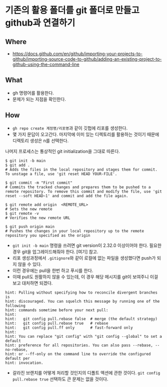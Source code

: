 # 기존의 활용 폴더를 git 폴더로 만들고 github과 연결하기 

## Where

- https://docs.github.com/en/github/importing-your-projects-to-github/importing-source-code-to-github/adding-an-existing-project-to-github-using-the-command-line

## What 

- gh 명령어를 활용한다. 
- 문제가 되는 지점을 확인한다. 

## How 

- `gh repo create 계정명/리포명`과 같이 깃헙에 리포를 생성한다. 
- 몇 가지 문답이 오고간다. 마지막에 이미 있는 디렉토리를 활용하는 것이기 때문에 디렉토리 생성은 n를 선택한다. 

나머지 프로세스는 통상적인 git initialization을 그대로 따른다. 

```shell
$ git init -b main
$ git add .
# Adds the files in the local repository and stages them for commit. To unstage a file, use 'git reset HEAD YOUR-FILE'.

$ git commit -m "First commit"
# Commits the tracked changes and prepares them to be pushed to a remote repository. To remove this commit and modify the file, use 'git reset --soft HEAD~1' and commit and add the file again.

$ git remote add origin  <REMOTE_URL> 
# Sets the new remote
$ git remote -v
# Verifies the new remote URL

$ git push origin main
# Pushes the changes in your local repository up to the remote repository you specified as the origin
```
- `git init -b main` 명령을 쓰려면 git version이 2.32.0 이상이어야 한다. 필요한 경우 git을 업그레이드해줘야 한다. [여기] 참고. 
- 리포 생성과정에서 `.gitignore`와 같이 로컬에 없는 파일을 생성했다면 push가 되지 않을 수 있다. 
- 이런 경우에는 pull을 한번 하고 푸시를 한다. 
- 이때 pull도 원활하지 않을 수 있는데, 이 경우 해당 메시지를 git이 보여주니 이걸 보고 대처하면 되겠다. 

```text
hint: Pulling without specifying how to reconcile divergent branches is
hint: discouraged. You can squelch this message by running one of the following
hint: commands sometime before your next pull:
hint:
hint:   git config pull.rebase false  # merge (the default strategy)
hint:   git config pull.rebase true   # rebase
hint:   git config pull.ff only       # fast-forward only
hint:
hint: You can replace "git config" with "git config --global" to set a default
hint: preference for all repositories. You can also pass --rebase, --no-rebase,
hint: or --ff-only on the command line to override the configured default per
hint: invocation.
```

- 갈라진 브랜치를 어떻게 처리할 것인지의 디폴트 액션에 관한 것이다. `git config pull.rebase true` 선택하도 큰 문제는 없을 것이다. 
